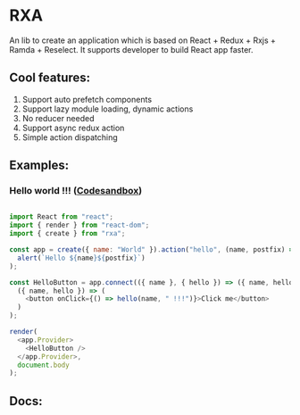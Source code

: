# RXA

An lib to create an application which is based on React + Redux + Rxjs + Ramda + Reselect.
It supports developer to build React app faster.
## Cool features:
1. Support auto prefetch components
2. Support lazy module loading, dynamic actions
3. No reducer needed
4. Support async redux action
5. Simple action dispatching

## Examples:
### Hello world !!! (<a href="https://codesandbox.io/s/43kn33ko0x">Codesandbox</a>)
```js

import React from "react";
import { render } from "react-dom";
import { create } from "rxa";

const app = create({ name: "World" }).action("hello", (name, postfix) =>
  alert(`Hello ${name}${postfix}`)
);

const HelloButton = app.connect(({ name }, { hello }) => ({ name, hello }))(
  ({ name, hello }) => (
    <button onClick={() => hello(name, " !!!")}>Click me</button>
  )
);

render(
  <app.Provider>
    <HelloButton />
  </app.Provider>,
  document.body
);


```

## Docs:
